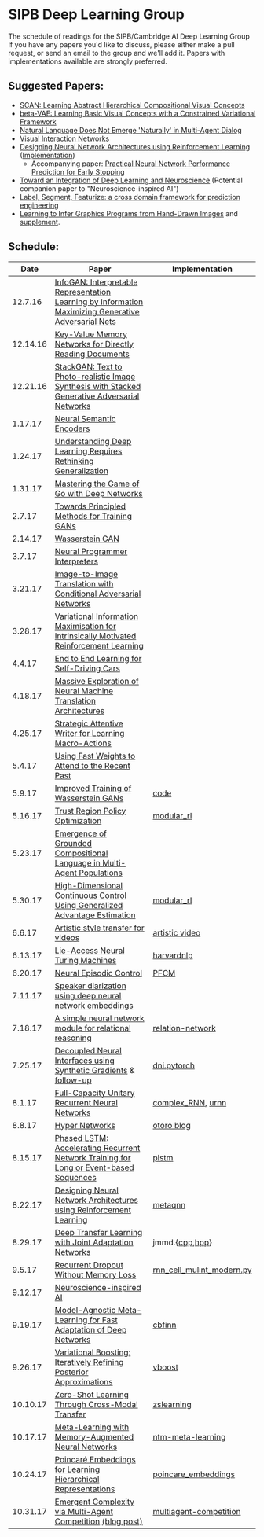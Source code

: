 # SIPB Deep Learning Group
The schedule of readings for the SIPB/Cambridge AI Deep Learning Group If you have any papers you'd like to discuss, please either make a pull request, or send an email to the group and we'll add it. Papers with implementations available are strongly preferred.


## Suggested Papers:

* [SCAN: Learning Abstract Hierarchical Compositional Visual Concepts](https://arxiv.org/abs/1707.03389)
* [beta-VAE: Learning Basic Visual Concepts with a Constrained Variational Framework](https://openreview.net/forum?id=Sy2fzU9gl)
* [Natural Language Does Not Emerge 'Naturally' in Multi-Agent Dialog](https://arxiv.org/abs/1706.08502)
* [Visual Interaction Networks](https://arxiv.org/abs/1706.01433)
* [Designing Neural Network Architectures using Reinforcement Learning](https://arxiv.org/abs/1611.02167) ([Implementation](https://github.com/bowenbaker/metaqnn))
    * Accompanying paper: [Practical Neural Network Performance Prediction for Early Stopping](https://arxiv.org/pdf/1705.10823.pdf)
* [Toward an Integration of Deep Learning and Neuroscience](http://journal.frontiersin.org/article/10.3389/fncom.2016.00094/full) (Potential companion paper to "Neuroscience-inspired AI")
* [Label, Segment, Featurize: a cross domain framework for prediction engineering](http://dai.lids.mit.edu/Pred_eng.pdf)
* [Learning to Infer Graphics Programs from Hand-Drawn Images](https://arxiv.org/abs/1707.09627) and [supplement](http://web.mit.edu/ellisk/www/graphicsProgramSupplement.pdf).

## Schedule:


| Date  | Paper | Implementation |
| ------------- | ------------- |------------- |
| 12.7.16  | [InfoGAN: Interpretable Representation Learning by Information Maximizing Generative Adversarial Nets](https://arxiv.org/abs/1606.03657)  |
|12.14.16|[Key-Value Memory Networks for Directly Reading Documents](https://arxiv.org/abs/1606.03126)||
|12.21.16|[StackGAN: Text to Photo-realistic Image Synthesis with Stacked Generative Adversarial Networks](https://arxiv.org/abs/1612.03242/)||
|1.17.17|[Neural Semantic Encoders](https://arxiv.org/abs/1607.04315)||
|1.24.17|[Understanding Deep Learning Requires Rethinking Generalization](https://arxiv.org/abs/1611.03530)||
|1.31.17|[Mastering the Game of Go with Deep Networks](http://airesearch.com/wp-content/uploads/2016/01/deepmind-mastering-go.pdf)||
|2.7.17|[Towards Principled Methods for Training GANs](https://arxiv.org/abs/1701.04862)||
|2.14.17|[Wasserstein GAN](https://arxiv.org/abs/1701.07875)||
|3.7.17|[Neural Programmer Interpreters](https://arxiv.org/abs/1511.06279)||
|3.21.17|[Image-to-Image Translation with Conditional Adversarial Networks](https://arxiv.org/abs/1611.07004)||
|3.28.17|[Variational Information Maximisation for Intrinsically Motivated Reinforcement Learning](https://arxiv.org/abs/1509.08731)||
|4.4.17|[End to End Learning for Self-Driving Cars](https://arxiv.org/abs/1604.07316)||
|4.18.17|[Massive Exploration of Neural Machine Translation Architectures](https://arxiv.org/abs/1703.03906)||
|4.25.17|[Strategic Attentive Writer for Learning Macro-Actions](https://arxiv.org/abs/1606.04695)||
|5.4.17|[Using Fast Weights to Attend to the Recent Past](https://arxiv.org/abs/1610.06258)||
|5.9.17|[Improved Training of Wasserstein GANs](https://arxiv.org/abs/1704.00028)|[code](https://github.com/igul222/improved_wgan_training)|
|5.16.17|[Trust Region Policy Optimization](https://arxiv.org/abs/1502.05477)|[modular_rl](https://github.com/joschu/modular_rl)|
|5.23.17|[Emergence of Grounded Compositional Language in Multi-Agent Populations](https://arxiv.org/abs/1703.04908)||
|5.30.17|[High-Dimensional Continuous Control Using Generalized Advantage Estimation](https://arxiv.org/abs/1506.02438)|[modular_rl](https://github.com/joschu/modular_rl)|
|6.6.17|[Artistic style transfer for videos](https://arxiv.org/abs/1604.08610)|[artistic video](https://github.com/manuelruder/artistic-videos)|
|6.13.17|[Lie-Access Neural Turing Machines](https://arxiv.org/abs/1611.02854)|[harvardnlp](https://github.com/harvardnlp/lie-access-memory)|
|6.20.17|[Neural Episodic Control](https://arxiv.org/abs/1703.01988)|[PFCM](https://github.com/PFCM/neural-episodic-control)|
|7.11.17|[Speaker diarization using deep neural network embeddings](http://www.danielpovey.com/files/2017_icassp_diarization_embeddings.pdf)||
|7.18.17|[A simple neural network module for relational reasoning](https://arxiv.org/abs/1706.01427)|[relation-network](https://github.com/Alan-Lee123/relation-network)|
|7.25.17|[Decoupled Neural Interfaces using Synthetic Gradients](https://arxiv.org/abs/1608.05343) & [follow-up](https://arxiv.org/abs/1703.00522)|[dni.pytorch](https://github.com/andrewliao11/dni.pytorch)|
|8.1.17|[Full-Capacity Unitary Recurrent Neural Networks](https://arxiv.org/pdf/1611.00035.pdf)|[complex_RNN](https://github.com/amarshah/complex_RNN), [urnn](https://github.com/stwisdom/urnn)|
|8.8.17|[Hyper Networks](https://arxiv.org/abs/1609.09106)|[otoro blog](http://blog.otoro.net/2016/09/28/hyper-networks/)|
|8.15.17|[Phased LSTM: Accelerating Recurrent Network Training for Long or Event-based Sequences](https://arxiv.org/abs/1610.09513)|[plstm](https://github.com/dannyneil/public_plstm)|
|8.22.17|[Designing Neural Network Architectures using Reinforcement Learning](https://arxiv.org/abs/1611.02167)|[metaqnn](https://github.com/bowenbaker/metaqnn)|
|8.29.17|[Deep Transfer Learning with Joint Adaptation Networks](https://arxiv.org/abs/1605.06636)|jmmd.{[cpp](https://github.com/thuml/transfer-caffe/blob/41455ac37f11c18fb19509c93b381bcd51ded68e/src/caffe/layers/jmmd_layer.cpp),[hpp](https://github.com/thuml/transfer-caffe/blob/41455ac37f11c18fb19509c93b381bcd51ded68e/src/caffe/layers/jmmd_layer.cpp)}|
|9.5.17|[Recurrent Dropout Without Memory Loss](https://arxiv.org/abs/1603.05118)|[rnn_cell_mulint_modern.py](https://github.com/NickShahML/tensorflow_with_latest_papers/blob/master/rnn_cell_mulint_modern.py#L141)|
|9.12.17|[Neuroscience-inspired AI](http://www.cell.com/neuron/fulltext/S0896-6273(17)30509-3)||
|9.19.17|[Model-Agnostic Meta-Learning for Fast Adaptation of Deep Networks](https://arxiv.org/abs/1703.03400)|[cbfinn](https://github.com/cbfinn)|
|9.26.17|[Variational Boosting: Iteratively Refining Posterior Approximations](https://arxiv.org/abs/1611.06585)|[vboost](https://github.com/andymiller/vboost)|
|10.10.17|[Zero-Shot Learning Through Cross-Modal Transfer](http://papers.nips.cc/paper/5027-zero-shot-learning-through-cross-modal-transfer.pdf)|[zslearning](https://github.com/mganjoo/zslearning)|
|10.17.17|[Meta-Learning with Memory-Augmented Neural Networks](http://proceedings.mlr.press/v48/santoro16.html)|[ntm-meta-learning](https://github.com/ywatanabex/ntm-meta-learning)|
|10.24.17|[Poincaré Embeddings for Learning Hierarchical Representations](https://arxiv.org/abs/1705.08039)|[poincare_embeddings](https://github.com/nishnik/poincare_embeddings)|
|10.31.17|[Emergent Complexity via Multi-Agent Competition](https://arxiv.org/abs/1710.03748) [(blog post)](https://blog.openai.com/competitive-self-play/?)|[multiagent-competition](https://github.com/openai/multiagent-competition)|
